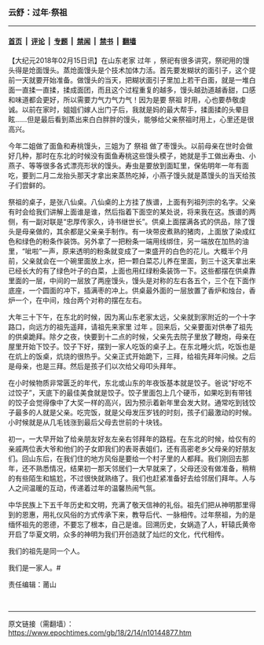 ### 云舒：过年·祭祖

---

#### [首页](../../../..?n10144877) &nbsp;|&nbsp; [评论](../../../../../epoch-comment?n10144877) &nbsp;|&nbsp; [专题](../../../../../epoch-special?n10144877) &nbsp;|&nbsp; [禁闻](../../../../../epoch-news?n10144877) &nbsp;|&nbsp; [禁书](../../../../../books?n10144877) &nbsp;|&nbsp; [翻墙](https://github.com/gfw-breaker/nogfw/blob/master/README.md?n10144877)


<div class="post_content" id="artbody" itemprop="articleBody">
 <!-- article content begin -->
 <p>
  【大纪元2018年02月15日讯】在山东老家
  <ok href="https://www.epochtimes.com/gb/tag/%E8%BF%87%E5%B9%B4.html">
   过年
  </ok>
  ，祭祀有很多讲究，祭祀用的馒头得是炝面馒头。蒸炝面馒头是个技术加体力活。首先要发糊状的面引子，这个提前一天就要开始准备。做馒头的当天，把糊状面引子里加上若干白面，就是一堆白面一直揉一直揉，揉成面团，而且这个过程重复的越多，馒头越劲道越香甜，口感和味道都会更好，所以需要力气力气力气！因为是要
  <ok href="https://www.epochtimes.com/gb/tag/%E7%A5%AD%E7%A5%96.html">
   祭祖
  </ok>
  时用，心也要恭敬虔诚。以前在家时，姐姐们嫁人出门子后，我就是妈的最大帮手，揉面揉的头晕目眩……但是最后看到蒸出来白白胖胖的馒头，能够给父亲祭祖时用上，心里还是很高兴。
 </p>
 <div class="message-row">
  <div class="message">
   <p>
    今年二姐做了面鱼和寿桃馒头，三姐为了
    <ok href="https://www.epochtimes.com/gb/tag/%E7%A5%AD%E7%A5%96.html">
     祭祖
    </ok>
    做了枣馒头。以前母亲在世时会做好几种，那时在东北的时候没有面鱼寿桃这些馒头模子，她就是手工做出寿虫、小燕子、等等很多各式漂亮形状的馒头。寿虫是要放到面缸里，保佑明年一年有面吃，要到二月二龙抬头那天才拿出来蒸热吃掉，小燕子馒头就是蒸馒头的当天给孩子们尝鲜的。
   </p>
   <p>
    祭祖的桌子，是张八仙桌。八仙桌的上方挂了族谱，上面有列祖列宗的名字。父亲有时会给我们讲解上面谁是谁，然后指着下面空的某处说，将来我在这。族谱的两侧，有一副对联是“忠厚传家久，诗书继世长”。供桌上面摆满各式的供品，除了馒头是母亲做的，其余都是父亲亲手制作。有一块带皮煮熟的猪肉，上面放了染成红色和绿色的粉条作装饰。另外拿了一把粉条一端用线绑住，另一端放在加热的油里，“呲啦”一声，原来透明的粉条就变成了一束盛开的白色的花儿。大概半个月前，父亲就会在一个碗里面放上水，把一颗白菜芯儿养在里面，到三十这天拿出来已经长大的有了绿色叶子的白菜，上面也用红绿粉条装饰一下。这些都摆在供桌靠里面的一层，中间的一层放了两座馒头，馒头是对称的左右各五个，三个在下面作底座，一个圆面的冲下，插满枣的冲上。供桌最外面的一层放置了香炉和烛台，香炉一个，在中间，烛台两个对称的摆在左右。
   </p>
   <p>
    大年三十下午，在东北的时候，因为离山东老家太远，父亲就到家附近的一个十字路口，向远方的祖先遥拜，请祖先来家里
    <ok href="https://www.epochtimes.com/gb/tag/%E8%BF%87%E5%B9%B4.html">
     过年
    </ok>
    。回来后，父亲要面对供奉了祖先的供桌跪拜。除夕之夜，快要到十二点的时候，父亲先去院子里放了鞭炮，母亲在屋里开始下饺子。饺子下好，摆到一家人吃饭的桌子上。在东北睡火炕，吃饭也是在炕上的饭桌，炕烧的很热乎。父亲正式开始跪下，三拜，给祖先拜年问候。之后是母亲，也是三拜。然后是孩子们以次给父母叩头拜年。
   </p>
   <p>
    在小时候物质非常匮乏的年代，东北或山东的年夜饭基本就是饺子。爸说“好吃不过饺子”，天底下的最佳美食就是饺子。饺子里面包上几个硬币，如果吃到有带钱的饺子会觉得像中了大奖一样的高兴，因为预示着新年里会发大财。通常吃到钱饺子最多的人就是父亲。吃完饭，就是父母发压岁钱的时刻，孩子们最激动的时候。小时候就是从几毛钱涨到最后父母去世前的十块钱。
   </p>
   <p>
    初一，一大早开始了给亲朋友好友左亲右邻拜年的路程。在东北的时候，给仅有的亲戚两位表大爷和他们的子女即我们的表哥表姐们，还有高密老乡父母亲的好朋友们。回山东后，在我们住的地方风俗是要给一个村子里的人都拜。我们刚回去那年，还不熟悉情况，结果初一那天邻居们一大早就来了，父母还没有做准备，稍稍的有些陌生和尴尬，不过很快就熟络了。我们也赶紧准备好去给邻居们拜年。人与人之间温暖的互动，传递着过年的温馨热闹气氛。
   </p>
   <p>
    中华民族上下五千年历史和文明，充满了敬天信神的礼俗。祖先们把从神明那里得到的恩惠，用礼仪风俗的方式传承下来，教导后代、一脉相传。过年祭祖，为的是缅怀祖先的恩德，不要忘了根本，自己是谁。回溯历史，女娲造了人，轩辕氏黄帝开启了华夏文明，众多的神明为我们开创造就了灿烂的文化，代代相传。
   </p>
   <p>
    我们的祖先是同一个人。
   </p>
   <p>
    我们是一家人。#
   </p>
   <p>
    责任编辑：莆山
   </p>
  </div>
  <div class="message-editor">
  </div>
 </div>
 <div class="message-row">
  <div class="meta">
   <span class="timestamp">
    <br/>
   </span>
  </div>
 </div>
 <!-- article content end -->
 <div id="below_article_ad">
 </div>
</div>


---

原文链接（需翻墙）：https://www.epochtimes.com/gb/18/2/14/n10144877.htm